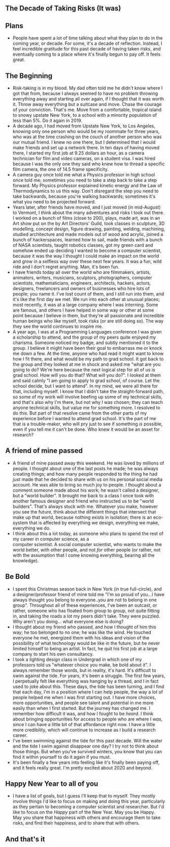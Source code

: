 ## The Decade of Taking Risks (It was)

## Plans
- People have spent a lot of time talking about what they plan to do in the coming year, or decade.
  For some, it's a decade of reflection. Instead, I feel incredible gratitude for this past decade of having
  taken risks, and eventually coming to a place where it's finally begun to pay off. It feels great.
  
## The Beginning
- Risk-taking is in my blood. My dad often told me he didn't know where I got that from, because I always seemed
  to have no problem throwing everything away and starting all over again, if I thought that it was worth it.
  Throw away everything but a suitcase and move. Chase the courage of your conviction. That's me. 
  Move from a comfortable, tropical island to snowy upstate New York, to a school with a minority population of less than 5%.
  Do it again in 2019.
- A decade ago, I had moved from Upstate New York, to Los Angeles, knowing only one person who would be
  my roommate for three years, who was at the time crashing on the couch of another person who was our mutual
  friend. I knew no one there, but I determined that I would make friends and set up a network there. In ten days of having
  moved there, I started my first job at 9.25 dollars an hour, as a camera technician for film and video cameras, 
  on a student visa. I was hired
  because I was the only one they said who knew how to thread a specific film camera, the one of 14.5 frame specificity.
- A camera guy once told me what a Physics professor in high school once told me; sometimes you need to take a step back
  to take a step forward. My Physics professor explained kinetic energy and the Law of Thermodynamics to us this way. 
  Don't disregard the step you need to take backwards, because you're walking backwards; sometimes it's what you need to be
  projected forward. 
- Years later, after friends have moved, and I just moved (in mid-August) to Vermont, I think about the many adventures
  and risks I took out there. I worked on a bunch of films (close to 200), plays, made art, was in an Art show
  put on the by Art Directors' Guild, took classes in sculpture, 3D modelling, concept design, figure drawing, painting, welding, machining, studied architecture
  and made models out of wood and acrylic, joined a bunch of hackerspaces, 
  learned how to sail, made friends with a bunch of NASA scientists, 
  taught robotics classes, got my green card and somehow ended up deciding I wanted to become a computer scientist, 
  because it was the way I thought I could make an impact on the world  and grow in a selfless way over these next few years. It was a fun, wild ride and I don't
  regret anything. Man, it's been fun.
- I have friends today all over the world who are filmmakers, artists, animators, writers, musicians, sculptors, photographers, computer scientists, mathematicians, engineers, architects, hackers, actors, designers, freelancers and owners of businesses who hire lots of people; you name it. I've lost count of them, and I still run into them, and it's
 like the first day we met. We run into each other at unusual places; most recently, it was at a large company where I was 
 interning. Some are famous, and others I have helped in some way or other at some point because I believe in them, but they're all passionate
 and incredible human beings who like myself, took risks (or are still doing so). The way they see the world continues to
 inspire me. 
- A year ago, I was at a Programming Languages conference I was given a scholarship to attend, and the group of my peers
  quite enjoyed my charisma. Someone noticed my badge, and subtly mentioned it to the group. 
  I believe it might have been their goal to embarrass me or knock me down a few. At the time, anyone who had
  read it might want to know how I fit there, and what would be my path to grad school. It got back to the group and 
  they looked at me in shock
  and asked me "what are you going to do? We're here because the next logical step for all of us is grad school. How will
  you do that? What will you do?". 
  I looked at them and said calmly "I am going to apply to grad school, of course. Let the school decide, but I want to attend". 
  In my mind, we were all there for that, including myself. I know that I didn't take the straight-forward path, so some of my work will involve beefing up some of my technical skills, and that's also why I'm there, but not why I was chosen; they can teach anyone technical skills, but value me for something more. I resolved to do this. But part of that resolve came from the other parts of my experience before I wanted to attend grad school. It's the part of me that is a trouble-maker, who will
  pry just to see if something *is* possible, even if you tell me it can't be done. Who knew it would be an asset for research?
  
## A friend of mine passed
- A friend of mine passed away this weekend. He was loved by millions of people. I thought about one of the last
  posts he made; he was always creating things; and how many people responded to the thing he had *just* made that
  he decided to share with us on his personal social media account. He was able to bring so much joy to people.
  I thought about a comment someone made about his work; he wasn't called a designer, but a "world builder". 
  It brought me back to a class I once took with another famous designer and friend who instructed us to be 
  "world builders". That's always stuck with me. Whatever you make, however you see the future, think about the 
  different things that intersect that make up that world, because nothing exists in isolation; there is an eco-system
  that is affected by everything we design, everything we make, everything we do. 
- I think about this a lot today, as someone who plans to spend the rest of my career in computer science, as a  
  computer scientist. A social computer scientist, who wants to make the world better, with other people, and not
  *for* other people (or rather, not with the assumption that I come knowing everything, bearing all the knowledge).
  
## Be Bold
- I spent this Christmas season back in New York (in true full-circle), and a designer/professor friend of mine
  told me "I'm so proud of you...I have always thought you belong to everyone..you are not to belong in one group".
  Throughout all of these experiences, I've been an outcast, or rather, someone who has floated from group to group,
  not quite fitting in, and taking the roads a lot my peers didn't take. They were puzzled. Why aren't you doing...
  what everyone else is doing? 
- I thought about my friend who passed, and how I thought of him this way; he too belonged to no one; he was like the wind.
  He touched everyone he met, energized them with his ideas and vision of the possibility of what technology would be like
  in the future, but he never limited himself to being an artist. In fact, he quit his first job at a large company to
  start his own consultancy. 
- I took a lighting design class in Undergrad in which one of my professors told us "whatever choice you make, be 
  bold about it". I always remember those words, but in reality, it's hard. It's difficult to swim against the tide.
  For years, it's been a struggle. The first few years, I perpetually felt like everything was hanging by a thread, and
  I in fact used to joke about this. These days, the tide has been turning, and I find that each day, I'm in a position
  where I can help people, the way a lot of people helped me when I was first starting out. I have more choices, more
  opportunities, and people see talent and potential in me more easily than when I first started. But the journey has changed me.
  I remember how difficult it was, and how I fought to be *heard*. I think about bringing opportunities for access to people
  who are where I *was*, since I can have a little bit of that affordance right now. I have a little more credibility,
  which will continue to increase as I build a research career.
- I've been swimming against the tide for this past decade. Will the water and the 
  tide I swim against disappear one day? I try not to think about those things. But when you've survived winters, you know
  that you can find it within yourself to do it again if you must.
- It's been finally a few years into feeling like it's finally been paying off, and it feels really great. I'm pretty excited
  about 2020 and beyond.
  
## Happy New Year to all of you
- I have a list of goals, but I guess I'll keep that to myself. They mostly involve things I'd like to focus on making
  and doing this year, particularly as they pertain to becoming a computer scientist and researcher. But I'd like to focus
  on the *Happy* part of the New Year. May you be Happy. May you share that happiness with others and encourage them to
  take risks, and find their happiness, and to share that with others.
  
## And that's it
  
